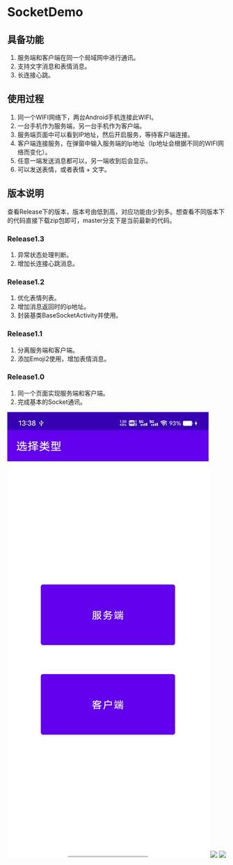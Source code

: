 # SocketDemo

## 具备功能

1. 服务端和客户端在同一个局域网中进行通讯。
2. 支持文字消息和表情消息。
3. 长连接心跳。

## 使用过程

1. 同一个WIFI网络下，两台Android手机连接此WIFI。
2. 一台手机作为服务端，另一台手机作为客户端。
3. 服务端页面中可以看到IP地址，然后开启服务，等待客户端连接。
4. 客户端连接服务，在弹窗中输入服务端的Ip地址（Ip地址会根据不同的WIFI网络而变化）。
5. 任意一端发送消息都可以，另一端收到后会显示。
6. 可以发送表情，或者表情 + 文字。

## 版本说明

查看Release下的版本，版本号由低到高，对应功能由少到多。想查看不同版本下的代码直接下载zip包即可，master分支下是当前最新的代码。

### Release1.3
1. 异常状态处理判断。
2. 增加长连接心跳消息。

### Release1.2
1. 优化表情列表。
2. 增加消息返回时的ip地址。
3. 封装基类BaseSocketActivity并使用。

### Release1.1
1. 分离服务端和客户端。
2. 添加Emoji2使用，增加表情消息。

### Release1.0
1. 同一个页面实现服务端和客户端。
2. 完成基本的Socket通讯。

![](.\pic\Screenshot_20240801_133857.jpg)
![](.\pic\2FScreenshot_20240801_133901.jpg)
![](.\pic\2FScreenshot_20240801_133911.jpg)
